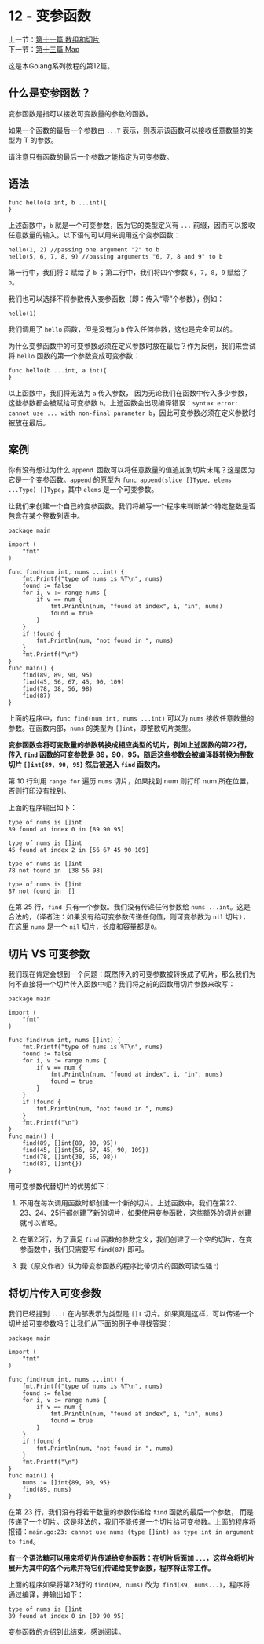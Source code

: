 12 - 变参函数  
========================

上一节：[第十一篇 数组和切片](/docs/golang_tutorial_11.md)   
下一节：[第十三篇 Map](/docs/golang_tutorial_13.md)  

这是本Golang系列教程的第12篇。   

## 什么是变参函数？  

变参函数是指可以接收可变数量的参数的函数。  

如果一个函数的最后一个参数由 `...T` 表示，则表示该函数可以接收任意数量的类型为 T 的参数。

请注意只有函数的最后一个参数才能指定为可变参数。

## 语法

```golang
func hello(a int, b ...int){
}
```

上述函数中，`b` 就是一个可变参数，因为它的类型定义有 `...` 前缀，因而可以接收任意数量的输入。以下语句可以用来调用这个变参函数：

```golang
hello(1, 2) //passing one argument "2" to b  
hello(5, 6, 7, 8, 9) //passing arguments "6, 7, 8 and 9" to b 
```

第一行中，我们将 `2` 赋给了 `b` ；第二行中，我们将四个参数 `6, 7, 8, 9` 赋给了 `b`。

我们也可以选择不将参数传入变参函数（即：传入“零”个参数），例如：

```golang
hello(1)
```

我们调用了 `hello` 函数，但是没有为 `b` 传入任何参数，这也是完全可以的。

为什么变参函数中的可变参数必须在定义参数时放在最后？作为反例，我们来尝试将 `hello` 函数的第一个参数变成可变参数：

```golang
func hello(b ...int, a int){
}
```

以上函数中，我们将无法为 `a` 传入参数， 因为无论我们在函数中传入多少参数，这些参数都会被赋给可变参数 `b`。上述函数会出现编译错误：`syntax error: cannot use ... with non-final parameter b`，因此可变参数必须在定义参数时被放在最后。

## 案例  

你有没有想过为什么 `append `函数可以将任意数量的值追加到切片末尾？这是因为它是一个变参函数。`append` 的原型为 `func append(slice []Type, elems ...Type) []Type`，其中 `elems` 是一个可变参数。 

让我们来创建一个自己的变参函数。我们将编写一个程序来判断某个特定整数是否包含在某个整数列表中。  

```golang
package main

import (  
    "fmt"
)

func find(num int, nums ...int) {  
    fmt.Printf("type of nums is %T\n", nums)
    found := false
    for i, v := range nums {
        if v == num {
            fmt.Println(num, "found at index", i, "in", nums)
            found = true
        }
    }
    if !found {
        fmt.Println(num, "not found in ", nums)
    }
    fmt.Printf("\n")
}
func main() {  
    find(89, 89, 90, 95)
    find(45, 56, 67, 45, 90, 109)
    find(78, 38, 56, 98)
    find(87)
}
```

上面的程序中，`func find(num int, nums ...int)` 可以为 `nums` 接收任意数量的参数。在函数内部，`nums` 的类型为 `[]int`，即整数切片类型。

**变参函数会将可变数量的参数转换成相应类型的切片，例如上述函数的第22行，传入 `find` 函数的可变参数是 89，90，95，随后这些参数会被编译器转换为整数切片 `[]int{89, 90, 95}` 然后被送入 `find` 函数内。**

第 10 行利用 `range for` 遍历 `nums` 切片，如果找到 num 则打印 num 所在位置，否则打印没有找到。  

上面的程序输出如下：  

```golang
type of nums is []int  
89 found at index 0 in [89 90 95]

type of nums is []int  
45 found at index 2 in [56 67 45 90 109]

type of nums is []int  
78 not found in  [38 56 98]

type of nums is []int  
87 not found in  []  
```

在第 25 行，`find `只有一个参数。我们没有传递任何参数给 `nums ...int`。这是合法的，（译者注：如果没有给可变参数传递任何值，则可变参数为 `nil` 切片），在这里 `nums` 是一个 `nil` 切片，长度和容量都是`0`。  

## 切片 VS 可变参数

我们现在肯定会想到一个问题：既然传入的可变参数被转换成了切片，那么我们为何不直接将一个切片传入函数中呢？我们将之前的函数用切片参数来改写：

```golang
package main

import (  
    "fmt"
)

func find(num int, nums []int) {  
    fmt.Printf("type of nums is %T\n", nums)
    found := false
    for i, v := range nums {
        if v == num {
            fmt.Println(num, "found at index", i, "in", nums)
            found = true
        }
    }
    if !found {
        fmt.Println(num, "not found in ", nums)
    }
    fmt.Printf("\n")
}
func main() {  
    find(89, []int{89, 90, 95})
    find(45, []int{56, 67, 45, 90, 109})
    find(78, []int{38, 56, 98})
    find(87, []int{})
}
```

用可变参数代替切片的优势如下：

1. 不用在每次调用函数时都创建一个新的切片。上述函数中，我们在第22、23、24、25行都创建了新的切片，如果使用变参函数，这些额外的切片创建就可以省略。

2. 在第25行，为了满足 `find` 函数的参数定义，我们创建了一个空的切片，在变参函数中，我们只需要写 `find(87)` 即可。

3. 我（原文作者）认为带变参函数的程序比带切片的函数可读性强 :)

## 将切片传入可变参数  

我们已经提到 `...T` 在内部表示为类型是 `[]T` 切片。如果真是这样，可以传递一个切片给可变参数吗？让我们从下面的例子中寻找答案：  

```golang
package main

import (  
    "fmt"
)

func find(num int, nums ...int) {  
    fmt.Printf("type of nums is %T\n", nums)
    found := false
    for i, v := range nums {
        if v == num {
            fmt.Println(num, "found at index", i, "in", nums)
            found = true
        }
    }
    if !found {
        fmt.Println(num, "not found in ", nums)
    }
    fmt.Printf("\n")
}
func main() {  
    nums := []int{89, 90, 95}
    find(89, nums)
}
```

在第 23 行，我们没有将若干数量的参数传递给 `find` 函数的最后一个参数， 而是传递了一个切片。这是非法的，我们不能传递一个切片给可变参数。上面的程序将报错：`main.go:23: cannot use nums (type []int) as type int in argument to find`。  

**有一个语法糖可以用来将切片传递给变参函数：在切片后面加 `...`，这样会将切片展开为其中的各个元素并将它们传递给变参函数，程序将正常工作。**

上面的程序如果将第23行的 `find(89, nums)` 改为` find(89, nums...)`，程序将通过编译，并输出如下：   

```golang
type of nums is []int
89 found at index 0 in [89 90 95]
```

变参函数的介绍到此结束。感谢阅读。  
